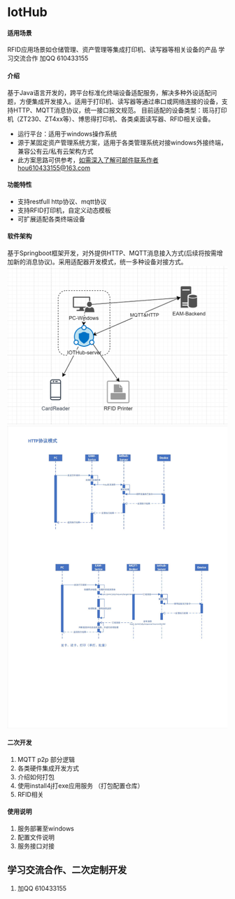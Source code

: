 # IotHub
#### 适用场景
RFID应用场景如仓储管理、资产管理等集成打印机、读写器等相关设备的产品
学习交流合作  加QQ 610433155
#### 介绍
基于Java语言开发的，跨平台标准化终端设备适配服务，解决多种外设适配问题，方便集成开发接入。适用于打印机、读写器等通过串口或网络连接的设备，支持HTTP、MQTT消息协议，统一接口报文规范。
目前适配的设备类型：斑马打印机（ZT230、ZT4xx等）、博思得打印机、各类桌面读写器、RFID相关设备。

* 运行平台：适用于windows操作系统
* 源于某固定资产管理系统方案，适用于各类管理系统对接windows外接终端，兼容公有云/私有云架构方式
* 此方案思路可供参考，如需深入了解可邮件联系作者hou610433155@163.com

#### 功能特性
* 支持restfull http协议、mqtt协议
* 支持RFID打印机，自定义动态模板
* 可扩展适配各类终端设备


#### 软件架构
基于Springboot框架开发，对外提供HTTP、MQTT消息接入方式(后续将按需增加新的消息协议)。采用适配器开发模式，统一多种设备对接方式。
![输入图片说明](docs/IOTHub-Server.png)
![输入图片说明](docs/HTTP&MQTT%E8%AE%BE%E5%A4%87%E4%BA%92%E8%81%94%E8%AF%B7%E6%B1%82_%E6%97%B6%E5%BA%8F.jpg)

#### 二次开发

1.  MQTT  p2p 部分逻辑
2.  各类硬件集成开发方式
3.  介绍如何打包
4.  使用install4j打exe应用服务  （打包配置仓库）
5.  RFID相关
#### 使用说明

1.  服务部署至windows
2.  配置文件说明
3.  服务接口对接

## 学习交流合作、二次定制开发
1. 加QQ 610433155